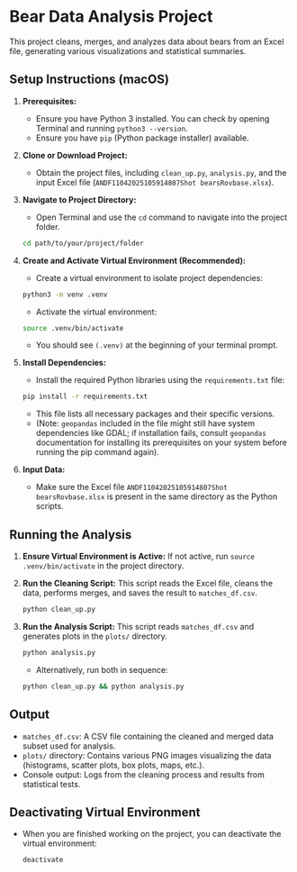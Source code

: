 # Bear Data Analysis Project

This project cleans, merges, and analyzes data about bears from an Excel file, generating various visualizations and statistical summaries.

## Setup Instructions (macOS)

1.  **Prerequisites:**

    - Ensure you have Python 3 installed. You can check by opening Terminal and running `python3 --version`.
    - Ensure you have `pip` (Python package installer) available.

2.  **Clone or Download Project:**

    - Obtain the project files, including `clean_up.py`, `analysis.py`, and the input Excel file (`ANDF11042025105914807Shot bearsRovbase.xlsx`).

3.  **Navigate to Project Directory:**

    - Open Terminal and use the `cd` command to navigate into the project folder.

    ```bash
    cd path/to/your/project/folder
    ```

4.  **Create and Activate Virtual Environment (Recommended):**

    - Create a virtual environment to isolate project dependencies:

    ```bash
    python3 -m venv .venv
    ```

    - Activate the virtual environment:

    ```bash
    source .venv/bin/activate
    ```

    - You should see `(.venv)` at the beginning of your terminal prompt.

5.  **Install Dependencies:**

    - Install the required Python libraries using the `requirements.txt` file:

    ```bash
    pip install -r requirements.txt
    ```

    - This file lists all necessary packages and their specific versions.
    - (Note: `geopandas` included in the file might still have system dependencies like GDAL; if installation fails, consult `geopandas` documentation for installing its prerequisites on your system before running the pip command again).

6.  **Input Data:**
    - Make sure the Excel file `ANDF11042025105914807Shot bearsRovbase.xlsx` is present in the same directory as the Python scripts.

## Running the Analysis

1.  **Ensure Virtual Environment is Active:** If not active, run `source .venv/bin/activate` in the project directory.

2.  **Run the Cleaning Script:** This script reads the Excel file, cleans the data, performs merges, and saves the result to `matches_df.csv`.

    ```bash
    python clean_up.py
    ```

3.  **Run the Analysis Script:** This script reads `matches_df.csv` and generates plots in the `plots/` directory.
    ```bash
    python analysis.py
    ```
    - Alternatively, run both in sequence:
    ```bash
    python clean_up.py && python analysis.py
    ```

## Output

- `matches_df.csv`: A CSV file containing the cleaned and merged data subset used for analysis.
- `plots/` directory: Contains various PNG images visualizing the data (histograms, scatter plots, box plots, maps, etc.).
- Console output: Logs from the cleaning process and results from statistical tests.

## Deactivating Virtual Environment

- When you are finished working on the project, you can deactivate the virtual environment:
  ```bash
  deactivate
  ```
